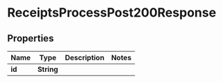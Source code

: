 

# ReceiptsProcessPost200Response


## Properties

| Name | Type | Description | Notes |
|------------ | ------------- | ------------- | -------------|
|**id** | **String** |  |  |



